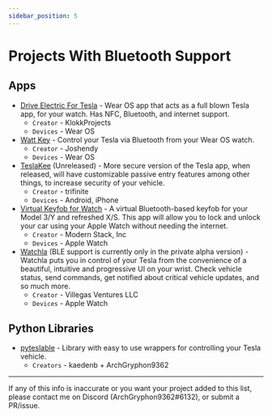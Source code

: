 ```yaml
---
sidebar_position: 5
---
```


# Projects With Bluetooth Support

## Apps

- [Drive Electric For Tesla](https://play.google.com/store/apps/details?id=no.klokkprojects.driveelectricfortesla) - Wear OS app that acts as a full blown Tesla app, for your watch. Has NFC, Bluetooth, and internet support.
  - `Creator` - KlokkProjects
  - `Devices` - Wear OS
- [Watt Key](https://play.google.com/store/apps/details?id=com.joshendy.wattkey) - Control your Tesla via Bluetooth from your Wear OS watch.
  - `Creator` - Joshendy
  - `Devices` - Wear OS
- [TeslaKee](https://www.teslakee.com/) (Unreleased) - More secure version of the Tesla app, when released, will have customizable passive entry features among other things, to increase security of your vehicle.
  - `Creator` - trifinite
  - `Devices` - Android, iPhone
- [Virtual Keyfob for Watch](https://apps.apple.com/us/app/virtual-keyfob-for-watch/id6443491799) - A virtual Bluetooth-based keyfob for your Model 3/Y and refreshed X/S. This app will allow you to lock and unlock your car using your Apple Watch without needing the internet.
  - `Creator` - Modern Stack, Inc
  - `Devices` - Apple Watch
- [Watchla](https://watchla.app/) (BLE support is currently only in the private alpha version) - Watchla puts you in control of your Tesla from the convenience of a beautiful, intuitive and progressive UI on your wrist. Check vehicle status, send commands, get notified about critical vehicle updates, and so much more.
  - `Creator` - Villegas Ventures LLC
  - `Devices` - Apple Watch

## Python Libraries

- [pyteslable](https://pypi.org/project/pyteslable/) - Library with easy to use wrappers for controlling your Tesla vehicle.
  - `Creators` - kaedenb + ArchGryphon9362

---

If any of this info is inaccurate or you want your project added to this list, please contact me on Discord (ArchGryphon9362#6132), or submit a PR/issue.
